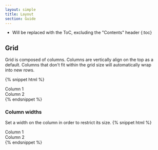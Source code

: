 ```yaml
---
layout: simple
title: Layout
section: Guide
---
```


* Will be replaced with the ToC, excluding the "Contents" header
{:toc}

## Grid
Grid is composed of columns. Columns are vertically align on the top as a default. Columns that don't fit within the grid size will automatically wrap into new rows.

{% snippet html %}
<div class="grid full-width">
    <div class="column box-column">Column 1</div><!--
--><div class="column box-column">Column 2</div><!--
--></div>
{% endsnippet %}

### Column widths
Set a width on the column in order to restrict its size.
{% snippet html %}
<div class="grid full-width">
    <div class="column one-fourth box-column">Column 1 </div><!--
--><div class="column three-fourths box-column">Column 2</div><!--
--></div>
{% endsnippet %}
